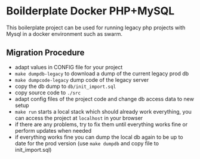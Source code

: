 # Boilderplate Docker PHP+MySQL

This boilerplate project can be used for running legacy php projects with Mysql in a docker environment such as swarm. 

## Migration Procedure

- adapt values in CONFIG file for your project
- `make dumpdb-legacy` to download a dump of the current legacy prod db
- `make dumpcode-legacy` dump code of the legacy server
- copy the db dump to `db/init_import.sql`
- copy source code to `./src`
- adapt config files of the project code and change db access data to new setup
- `make run` starts a local stack which should already work everything, you can access the project at `localhost` in your browser
- if there are any problems, try to fix them until everything works fine or perform updates when needed
- if everything works fine you can dump the local db again to be up to date for the prod version (use `make dumpdb` and copy file to init_import.sql)
